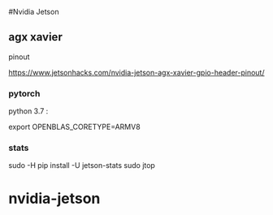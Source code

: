 #Nvidia Jetson

## agx xavier

pinout

https://www.jetsonhacks.com/nvidia-jetson-agx-xavier-gpio-header-pinout/


### pytorch

python 3.7 :


export OPENBLAS_CORETYPE=ARMV8


### stats

sudo -H pip install -U jetson-stats
sudo jtop

# nvidia-jetson
